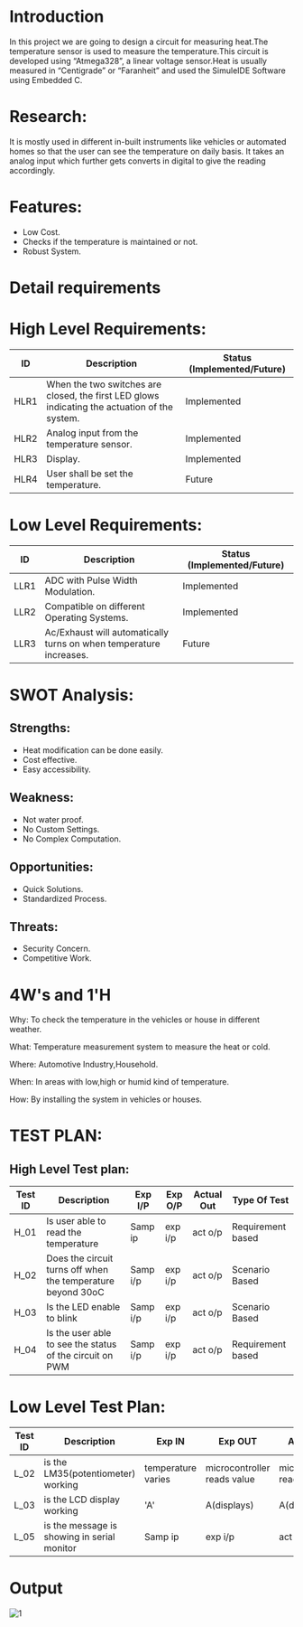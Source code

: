 # Introduction #
In this project we are going to design a circuit for measuring heat.The temperature sensor is used to measure the temperature.This circuit is developed using “Atmega328”, a linear voltage sensor.Heat is usually measured in “Centigrade” or “Faranheit” and used the SimuleIDE Software using Embedded C.

# Research: #
It is mostly used in different in-built instruments like vehicles or automated homes so that the user can see the temperature on daily basis.
It takes an analog input which further gets converts in digital to give the reading accordingly.

# Features: #
* Low Cost.
* Checks if the temperature is maintained or not.
* Robust System.
# Detail requirements #

# High Level Requirements: #

ID	| Description                                                                                                  | Status (Implemented/Future)
----|--------------------------------------------------------------------------------------------------------------|-------------------------------
HLR1| When the two switches are closed, the first LED glows indicating the actuation of the system.                | Implemented 
HLR2| Analog input from the temperature sensor.                                                                    | Implemented
HLR3| Display.                                                                                                     | Implemented
HLR4| User shall be set the temperature.                                                                           | Future

# Low Level Requirements: #

ID	 |Description                                                        | Status (Implemented/Future)
-----|-------------------------------------------------------------------|-------------------------------------
LLR1 | ADC with Pulse Width Modulation.                                  | Implemented 
LLR2 | Compatible on different Operating Systems.                         | Implemented 
LLR3 | Ac/Exhaust will automatically turns on when temperature increases. | Future

# SWOT Analysis: #
## Strengths: ##
* Heat modification can be done easily.
* Cost effective.
* Easy accessibility.

## Weakness: ##
* Not water proof.
* No Custom Settings.
* No Complex Computation.

## Opportunities: ##
* Quick Solutions.
* Standardized Process.

## Threats: ##
* Security Concern.
* Competitive Work.

# 4W's and 1'H #

Why: To check the temperature in the vehicles or house in different weather.

What: Temperature measurement system to measure the heat or cold.

Where: Automotive Industry,Household.

When: In areas with low,high or humid kind of temperature.

How: By installing the system in vehicles or houses.

# TEST PLAN: #
## High Level Test plan: ##

Test ID	 | Description	                                                   |      Exp I/P	|Exp O/P |	Actual Out|	Type Of Test
---------|-----------------------------------------------------------------|--------------|--------|------------|------------------
H_01	   | Is user able to read the temperature                    	       |   Samp ip	  |exp i/p |	act o/p   | 	Requirement based
H_02	   | Does the circuit turns off when the temperature beyond 30oC	   |      Samp i/p|	exp i/p|	act o/p	  |  Scenario Based
H_03	   | Is the LED enable to blink                           	         |      Samp i/p|	exp i/p|	act o/p	  |  Scenario Based
H_04	   | Is the user able to see the status of the circuit on PWM        |   	 Samp i/p	|exp i/p |	act o/p	  |  Requirement based

# Low Level Test Plan: #

Test ID	|Description	                                           |    Exp IN	          |Exp OUT	                   |Actual Out                   |	Type Of Test
--------|--------------------------------------------------------|----------------------|----------------------------|-----------------------------|-----------------
L_02	  |is the LM35(potentiometer) working	                     |   temperature varies	|microcontroller reads value |	microcontroller reads value|	Requirement based
L_03	  |is the LCD display working	                             |   'A'	              |A(displays)	               |A(displays)	                 | Requirement based
L_05	  |is the message is showing in serial monitor             |  	Samp ip	          |exp i/p	                   |act o/p	                     |Requirement based

# Output #

![1 ](https://user-images.githubusercontent.com/86312170/164793549-d6bf13eb-e8b0-49f2-a662-f4a459551bc2.png)
 


